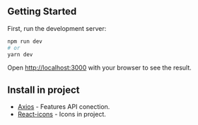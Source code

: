## Getting Started

First, run the development server:

```bash
npm run dev
# or
yarn dev
```

Open [http://localhost:3000](http://localhost:3000) with your browser to see the result.

## Install in project

- [Axios](https://nextjs.org/docs) - Features API conection.
- [React-icons](https://react-icons.github.io/react-icons) - Icons in project.
